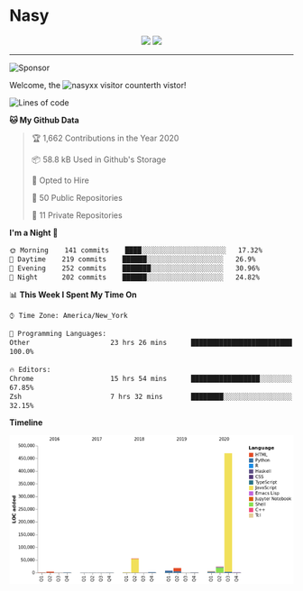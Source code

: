 # Nasy

<p align="center">
<img height="200" src="https://github-readme-stats.vercel.app/api?username=nasyxx&count_private=true&show_icons=true&theme=dracula&include_all_commits=true"/>
<img height="200" src="https://github-readme-stats.vercel.app/api/top-langs/?username=nasyxx&theme=dracula&hide=html,jupyter+notebook&count_private=true&show_icons=true"/>
</p>
  
----------------

![Sponsor](https://img.shields.io/static/v1.svg?label=Sponsor&message=%E2%9D%A4&logo=GitHub&style=flat&color=pink)
 
Welcome, the ![nasyxx visitor counter](https://count.getloli.com/get/@nasyxx?theme=rule34)th vistor!
 
<!--START_SECTION:waka-->
![Lines of code](https://img.shields.io/badge/From%20Hello%20World%20I%27ve%20Written-34.6%20million%20lines%20of%20code-blue)

**🐱 My Github Data** 

> 🏆 1,662 Contributions in the Year 2020
 > 
> 📦 58.8 kB Used in Github's Storage 
 > 
> 💼 Opted to Hire
 > 
> 📜 50 Public Repositories
 > 
> 🔑 11 Private Repositories 

**I'm a Night 🦉** 

```text
🌞 Morning    141 commits    ████░░░░░░░░░░░░░░░░░░░░░   17.32% 
🌆 Daytime    219 commits    ██████░░░░░░░░░░░░░░░░░░░   26.9% 
🌃 Evening    252 commits    ███████░░░░░░░░░░░░░░░░░░   30.96% 
🌙 Night      202 commits    ██████░░░░░░░░░░░░░░░░░░░   24.82%

```


📊 **This Week I Spent My Time On** 

```text
⌚︎ Time Zone: America/New_York

💬 Programming Languages: 
Other                    23 hrs 26 mins      █████████████████████████   100.0%

🔥 Editors: 
Chrome                   15 hrs 54 mins      █████████████████░░░░░░░░   67.85% 
Zsh                      7 hrs 32 mins       ████████░░░░░░░░░░░░░░░░░   32.15%

```

**Timeline**

![Chart not found](https://github.com/nasyxx/nasyxx/blob/master/charts/bar_graph.png) 


<!--END_SECTION:waka-->

<!-- ![visitors](https://visitor-badge.laobi.icu/badge?page_id=nasyxx.nasyxx) -->
